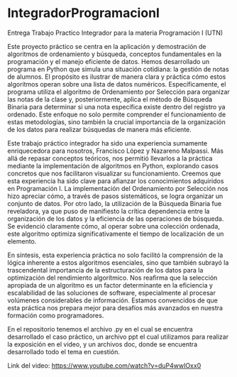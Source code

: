 # IntegradorProgramacionI
Entrega Trabajo Practico Integrador para la materia Programación I (UTN)

Este proyecto práctico se centra en la aplicación y demostración de algoritmos de ordenamiento y búsqueda, conceptos fundamentales en la programación y el manejo eficiente de datos. Hemos desarrollado un programa en Python que simula una situación cotidiana: la gestión de notas de alumnos. El propósito es ilustrar de manera clara y práctica cómo estos algoritmos operan sobre una lista de datos numéricos. Específicamente, el programa utiliza el algoritmo de Ordenamiento por Selección para organizar las notas de la clase  y, posteriormente, aplica el método de Búsqueda Binaria para determinar si una nota específica existe dentro del registro ya ordenado. Este enfoque no solo permite comprender el funcionamiento de estas metodologías, sino también la crucial importancia de la organización de los datos para realizar búsquedas de manera más eficiente.

Este trabajo práctico integrador ha sido una experiencia sumamente enriquecedora para nosotros, Francisco López y Nazareno Malpassi. Más allá de repasar conceptos teóricos, nos permitió llevarlos a la práctica mediante la implementación de algoritmos en Python, explorando casos concretos que nos facilitaron visualizar su funcionamiento.
Creemos que esta experiencia ha sido clave para afianzar los conocimientos adquiridos en Programación I. La implementación del Ordenamiento por Selección nos hizo apreciar cómo, a través de pasos sistemáticos, se logra organizar un conjunto de datos. Por otro lado, la utilización de la Búsqueda Binaria fue reveladora, ya que puso de manifiesto la crítica dependencia entre la organización de los datos y la eficiencia de las operaciones de búsqueda. Se evidenció claramente cómo, al operar sobre una colección ordenada, este algoritmo optimiza significativamente el tiempo de localización de un elemento.

En síntesis, esta experiencia práctica no solo facilitó la comprensión de la lógica inherente a estos algoritmos esenciales, sino que también subrayó la trascendental importancia de la estructuración de los datos para la optimización del rendimiento algorítmico. Nos reafirma que la selección apropiada de un algoritmo es un factor determinante en la eficiencia y escalabilidad de las soluciones de software, especialmente al procesar volúmenes considerables de información. Estamos convencidos de que esta práctica nos prepara mejor para desafíos más avanzados en nuestra formación como programadores.

En el repositorio tenemos el archivo .py en el cual se encuentra desarrollado el caso práctico, un archivo ppt el cual utilizamos para realizar la exposición en el video, y un archivos doc, donde se encuentra desarrollado todo el tema en cuestión.

Link del video: https://www.youtube.com/watch?v=duP4wwIOxx0
